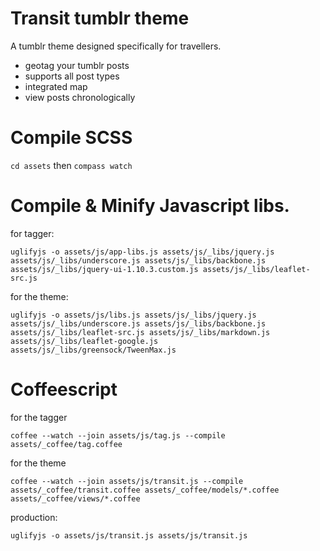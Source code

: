 # Transit tumblr theme

A tumblr theme designed specifically for travellers.

- geotag your tumblr posts
- supports all post types
- integrated map
- view posts chronologically

# Compile SCSS

`cd assets` then `compass watch`

# Compile & Minify Javascript libs.

for tagger:

`uglifyjs -o assets/js/app-libs.js assets/js/_libs/jquery.js assets/js/_libs/underscore.js assets/js/_libs/backbone.js assets/js/_libs/jquery-ui-1.10.3.custom.js assets/js/_libs/leaflet-src.js`

for the theme:

`uglifyjs -o assets/js/libs.js assets/js/_libs/jquery.js assets/js/_libs/underscore.js assets/js/_libs/backbone.js assets/js/_libs/leaflet-src.js assets/js/_libs/markdown.js assets/js/_libs/leaflet-google.js assets/js/_libs/greensock/TweenMax.js`

# Coffeescript

for the tagger

`coffee --watch --join assets/js/tag.js --compile assets/_coffee/tag.coffee`

for the theme

`coffee --watch --join assets/js/transit.js --compile assets/_coffee/transit.coffee assets/_coffee/models/*.coffee assets/_coffee/views/*.coffee`

production:

`uglifyjs -o assets/js/transit.js assets/js/transit.js`